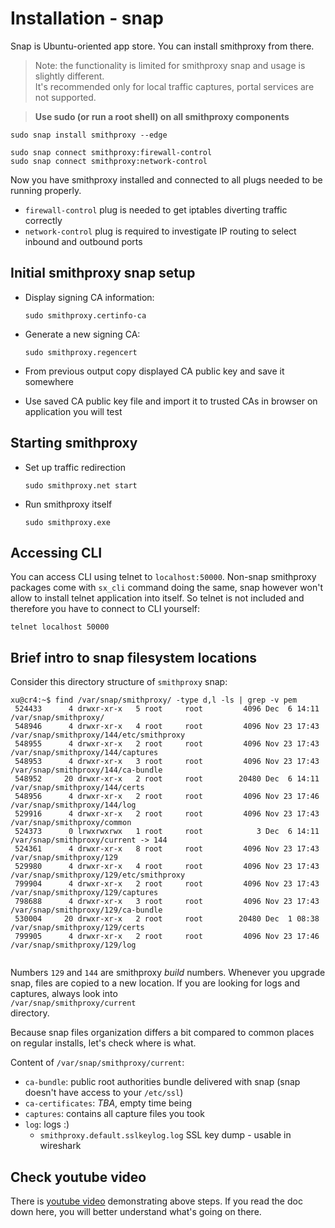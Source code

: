 # Installation - snap

Snap is Ubuntu-oriented app store. You can install smithproxy from there.

> Note: the functionality is limited for smithproxy snap and usage is slightly different.  
> It's recommended only for local traffic captures, portal services are not supported.

> **Use sudo (or run a root shell) on all smithproxy components** 

```
sudo snap install smithproxy --edge

sudo snap connect smithproxy:firewall-control
sudo snap connect smithproxy:network-control   
```  

Now you have smithproxy installed and connected to all plugs needed to be running properly. 
 * `firewall-control` plug is needed to get iptables diverting traffic correctly
 * `network-control` plug is required to investigate IP routing to select inbound and outbound ports


## Initial smithproxy snap setup 


* Display signing CA information: 
    ```
    sudo smithproxy.certinfo-ca
    ```

* Generate a new signing CA:
    ```
    sudo smithproxy.regencert
    ```

* From previous output copy displayed CA public key and save it somewhere

* Use saved CA public key file and import it to trusted CAs in browser on application you will test


## Starting smithproxy


* Set up traffic redirection
    ```
    sudo smithproxy.net start
    ```

* Run smithproxy itself
    ```
    sudo smithproxy.exe 
    ```

## Accessing CLI

You can access CLI using telnet to `localhost:50000`. Non-snap smithproxy packages come with `sx_cli` command 
doing the same, snap however won't allow to install telnet application into itself. So telnet is not included and 
therefore you have to connect to CLI yourself:

```
telnet localhost 50000
``` 

## Brief intro to snap filesystem locations

Consider this directory structure of `smithproxy` snap:

```
xu@cr4:~$ find /var/snap/smithproxy/ -type d,l -ls | grep -v pem
 524433      4 drwxr-xr-x   5 root     root         4096 Dec  6 14:11 /var/snap/smithproxy/
 548946      4 drwxr-xr-x   4 root     root         4096 Nov 23 17:43 /var/snap/smithproxy/144/etc/smithproxy
 548955      4 drwxr-xr-x   2 root     root         4096 Nov 23 17:43 /var/snap/smithproxy/144/captures
 548953      4 drwxr-xr-x   3 root     root         4096 Nov 23 17:43 /var/snap/smithproxy/144/ca-bundle
 548952     20 drwxr-xr-x   2 root     root        20480 Dec  6 14:11 /var/snap/smithproxy/144/certs
 548956      4 drwxr-xr-x   2 root     root         4096 Nov 23 17:46 /var/snap/smithproxy/144/log
 529916      4 drwxr-xr-x   2 root     root         4096 Nov 23 17:43 /var/snap/smithproxy/common
 524373      0 lrwxrwxrwx   1 root     root            3 Dec  6 14:11 /var/snap/smithproxy/current -> 144
 524361      4 drwxr-xr-x   8 root     root         4096 Nov 23 17:43 /var/snap/smithproxy/129
 529980      4 drwxr-xr-x   4 root     root         4096 Nov 23 17:43 /var/snap/smithproxy/129/etc/smithproxy
 799904      4 drwxr-xr-x   2 root     root         4096 Nov 23 17:43 /var/snap/smithproxy/129/captures
 798688      4 drwxr-xr-x   3 root     root         4096 Nov 23 17:43 /var/snap/smithproxy/129/ca-bundle
 530004     20 drwxr-xr-x   2 root     root        20480 Dec  1 08:38 /var/snap/smithproxy/129/certs
 799905      4 drwxr-xr-x   2 root     root         4096 Nov 23 17:46 /var/snap/smithproxy/129/log
 
```

Numbers `129` and `144` are smithproxy *build* numbers. Whenever you upgrade snap, 
files are copied to a new location. If you are looking for logs and captures, always look
 into  
`/var/snap/smithproxy/current`   
directory. 

Because snap files organization differs a bit compared to common places on regular installs, 
let's check where is what.

 Content of `/var/snap/smithproxy/current`:  
 * `ca-bundle`: public root authorities bundle delivered with snap (snap doesn't have access to your `/etc/ssl`)  
 * `ca-certificates`: *TBA*, empty time being  
 * `captures`: contains all capture files you took  
 * `log`: logs :)   
    * `smithproxy.default.sslkeylog.log` SSL key dump - usable in wireshark   



## Check youtube video
There is [youtube video](https://www.youtube.com/watch?v=_uhKHmmKFL8) demonstrating above steps. 
If you read the doc down here, you will better understand what's going on there. 
